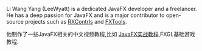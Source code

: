 Li Wang Yang (LeeWyatt) is a dedicated JavaFX developer and a freelancer. He has a deep passion for JavaFX and is a major contributor to open-source projects such as [RXContrls](https://github.com/leewyatt/rxcontrols) and [FXTools](https://github.com/leewyatt/FXTools).

他制作了一些JavaFX相关的中文视频教程,比如 [JavaFX实战教程](https://www.bilibili.com/video/BV1Mr4y1C7pn),FXGL基础游戏教程.
